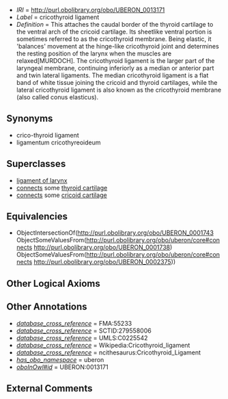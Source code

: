  * *IRI* = http://purl.obolibrary.org/obo/UBERON_0013171
 * *Label* = cricothyroid ligament
 * *Definition* = This attaches the caudal border of the thyroid cartilage to the ventral arch of the cricoid cartilage. Its sheetlike ventral portion is sometimes referred to as the cricothyroid membrane. Being elastic, it 'balances' movement at the hinge-like cricothyroid joint and determines the resting position of the larynx when the muscles are relaxed[MURDOCH]. The cricothyroid ligament is the larger part of the laryngeal membrane, continuing inferiorly as a median or anterior part and twin lateral ligaments. The median cricothyroid ligament is a flat band of white tissue joining the cricoid and thyroid cartilages, while the lateral cricothyroid ligament is also known as the cricothyroid membrane (also called conus elasticus).

## Synonyms

 * crico-thyroid ligament
 * ligamentum cricothyreoideum

## Superclasses

 * [ligament of larynx](../../UBERON/43/UBERON_0001743.md)
 * [connects](../../ts/core#connects.md) some [thyroid cartilage](../../UBERON/38/UBERON_0001738.md)
 * [connects](../../ts/core#connects.md) some [cricoid cartilage](../../UBERON/75/UBERON_0002375.md)

## Equivalencies

 * ObjectIntersectionOf(<http://purl.obolibrary.org/obo/UBERON_0001743> ObjectSomeValuesFrom(<http://purl.obolibrary.org/obo/uberon/core#connects> <http://purl.obolibrary.org/obo/UBERON_0001738>) ObjectSomeValuesFrom(<http://purl.obolibrary.org/obo/uberon/core#connects> <http://purl.obolibrary.org/obo/UBERON_0002375>))

## Other Logical Axioms


## Other Annotations

 * *[database_cross_reference](../../ef/oboInOwl#hasDbXref.md)* = FMA:55233
 * *[database_cross_reference](../../ef/oboInOwl#hasDbXref.md)* = SCTID:279558006
 * *[database_cross_reference](../../ef/oboInOwl#hasDbXref.md)* = UMLS:C0225542
 * *[database_cross_reference](../../ef/oboInOwl#hasDbXref.md)* = Wikipedia:Cricothyroid_ligament
 * *[database_cross_reference](../../ef/oboInOwl#hasDbXref.md)* = ncithesaurus:Cricothyroid_Ligament
 * *[has_obo_namespace](../../ce/oboInOwl#hasOBONamespace.md)* = uberon
 * *[oboInOwl#id](../../id/oboInOwl#id.md)* = UBERON:0013171

## External Comments

